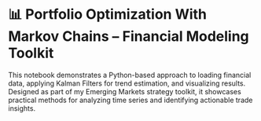 # 📊 Portfolio Optimization With Markov Chains – Financial Modeling Toolkit
This notebook demonstrates a Python-based approach to loading financial data, applying Kalman Filters for trend estimation, and visualizing results. Designed as part of my Emerging Markets strategy toolkit, it showcases practical methods for analyzing time series and identifying actionable trade insights.
